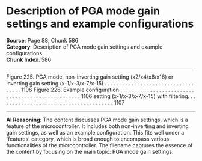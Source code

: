 # Description of PGA mode gain settings and example configurations

**Source**: Page 88, Chunk 586  
**Category**: Description of PGA mode gain settings and example configurations  
**Chunk Index**: 586

---

Figure 225. PGA mode, non-inverting gain setting (x2/x4/x8/x16)
or inverting gain setting (x-1/x-3/x-7/x-15) . . . . . . . . . . . . . . . . . . . . . . . . . . . . . . . . . . . 1106
Figure 226. Example configuration . . . . . . . . . . . . . . . . . . . . . . . . . . . . . . . . . . . . . . . . . . . . . . . . . . 1106
setting (x-1/x-3/x-7/x-15) with filtering. . . . . . . . . . . . . . . . . . . . . . . . . . . . . . . . . . . . . . . 1107

---

**AI Reasoning**: The content discusses PGA mode gain settings, which is a feature of the microcontroller. It includes both non-inverting and inverting gain settings, as well as an example configuration. This fits well under a 'features' category, which is broad enough to encompass various functionalities of the microcontroller. The filename captures the essence of the content by focusing on the main topic: PGA mode gain settings.
